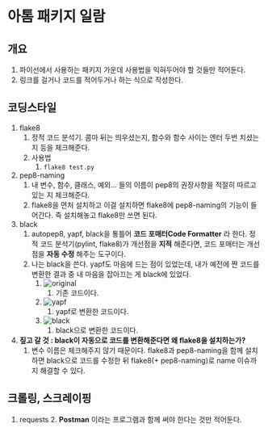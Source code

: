 # 아톰 패키지 일람
## 개요
1. 파이선에서 사용하는 패키지 가운데 사용법을 익혀두어야 할 것들만 적어둔다.
2. 링크를 걸거나 코드를 적어두거나 하는 식으로 작성한다.

## 코딩스타일
1. flake8
   1. 정적 코드 분석기. 콤마 뒤는 띄우셨는지, 함수와 함수 사이는 엔터 두번 치셨는지 등을 체크해준다.
   2. 사용법
      1. `flake8 test.py`
1. pep8-naming
   1. 내 변수, 함수, 클래스, 예외... 들의 이름이 pep8의 권장사항을 적절히 따르고 있는 지 체크해준다.
   2. flake8을 먼처 설치하고 이걸 설치하면 flake8에 pep8-naming의 기능이 들어간다. 즉 설치해놓고 flake8만 쓰면 된다.
1. black
   1. autopep8, yapf, black을 통틀어 **코드 포매터Code Formatter** 라 한다. 정적 코드 분석기(pylint, flake8)가 개선점을 **지적** 해준다면, 코드 포매터는 개선점을 **자동 수정** 해주는 도구이다.
   2. 나는 black을 쓴다. yapf도 마음에 드는 점이 있었는데, 내가 예전에 짠 코드를 변환한 결과 중 내 마음을 잡아끄는 게 black에 있었다.
       1. ![original](original.PNG)
          1. 기존 코드이다.
       2. ![yapf](/images/2020/01/yapf.PNG)
          1. yapf로 변환한 코드이다.
       1. ![black](black.PNG)
          1. black으로 변환한 코드이다.
1. **짚고 갈 것 : black이 자동으로 코드를 변환해준다면 왜 flake8을 설치하는가?**
   1. 변수 이름은 체크해주지 않기 때문이다. flake8과 pep8-naming을 함께 설치하면 black으로 코드를 수정한 뒤 flake8(+ pep8-naming)로 name 이슈까지 해결할 수 있다.

## 크롤링, 스크레이핑
1. requests
   2. **Postman** 이라는 프로그램과 함께 써야 한다는 것만 적어둔다.

